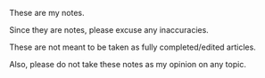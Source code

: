 These are my notes.

Since they are notes, please excuse any inaccuracies.

These are not meant to be taken as fully completed/edited articles.

Also, please do not take these notes as my opinion on any topic.
